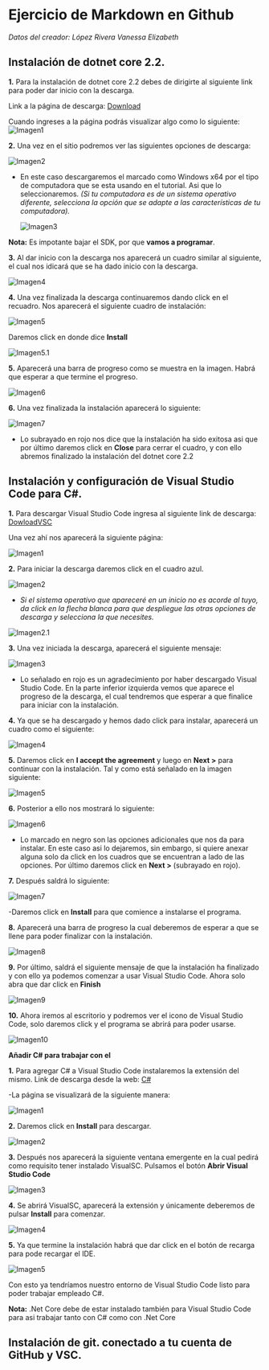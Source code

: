 # **Ejercicio de Markdown en Github**


*Datos del creador: López Rivera Vanessa Elizabeth*


## Instalación de dotnet core 2.2.

**1.** Para la instalación de dotnet core 2.2 debes de dirigirte al siguiente link para poder dar inicio con la descarga. 

Link a la página de descarga: [Download](https://dotnet.microsoft.com/download/dotnet-core/2.2) 

Cuando ingreses a la página podrás visualizar algo como lo siguiente:
   ![Imagen1](./ImagenesTuto/VisualizarPagina.jpg)

**2.** Una vez en el sitio podremos ver las siguientes opciones de descarga:

   ![Imagen2](./ImagenesTuto/05.jpg)

+ En este caso descargaremos el marcado como Windows x64 por el tipo de computadora que se esta usando en el tutorial. Asi que lo seleccionaremos. 
*(Si tu computadora es de un sistema operativo diferente, selecciona la opción que se adapte a las características de tu computadora).*

   ![Imagen3](./ImagenesTuto/06.jpg)

**Nota:** Es impotante bajar el SDK, por que **vamos a programar**. 

**3.** Al dar inicio con la descarga nos aparecerá un cuadro similar al siguiente, el cual nos idicará que se ha dado inicio con la descarga.

   ![Imagen4](./ImagenesTuto/DescargaIniciada4.jpg)

**4.** Una vez finalizada la descarga continuaremos dando click en el recuadro. Nos aparecerá el siguiente cuadro de instalación:

   ![Imagen5](./ImagenesTuto/Instalación07.jpg)

Daremos click en donde dice **Install**

   ![Imagen5.1](./ImagenesTuto/Instalación08.jpg)

**5.** Aparecerá una barra de progreso como se muestra en la imagen. Habrá que esperar a que termine el progreso.

   ![Imagen6](./ImagenesTuto/Progreso09.jpg)

**6.** Una vez finalizada la instalación aparecerá lo siguiente:

   ![Imagen7](./ImagenesTuto/Finalizada10.jpg)

+ Lo subrayado en rojo nos dice que la instalación ha sido exitosa asi que por último daremos click en **Close** para cerrar el cuadro, y con ello abremos finalizado la instalación del dotnet core 2.2

## Instalación y configuración de Visual Studio Code para C#.

**1.** Para descargar Visual Studio Code ingresa al siguiente link de descarga: [DowloadVSC](https://code.visualstudio.com/)

Una vez ahí nos aparecerá la siguiente página:

![Imagen1](./ImagenesTuto/VisualStudioPage01.jpg)

**2.** Para iniciar la descarga daremos click en el cuadro azul. 

![Imagen2](./ImagenesTuto/VisualDownload02.jpg)

+ *Si el sistema operativo que apareceré en un inicio no es acorde al tuyo, da click en la flecha blanca para que despliegue las otras opciones de descarga y selecciona la que necesites.*

![Imagen2.1](./ImagenesTuto/Despliegue21.jpg)

**3.** Una vez iniciada la descarga, aparecerá el siguiente mensaje:

![Imagen3](./ImagenesTuto/InicioDes03.jpg)

+ Lo señalado en rojo es un agradecimiento por haber descargado Visual Studio Code. En la parte inferior izquierda vemos que aparece el progreso de la descarga, el cual tendremos que esperar a que finalice para iniciar con la instalación. 

**4.** Ya que se ha descargado y hemos dado click para instalar, aparecerá un cuadro como el siguiente:

![Imagen4](./ImagenesTuto/InstaVSC04.jpg)

**5.** Daremos click en **I accept the agreement** y luego en **Next >** para continuar con la instalación. Tal y como está señalado en la imagen siguiente:

![Imagen5](./ImagenesTuto/InstaVSC05.jpg)

**6.** Posterior a ello nos mostrará lo siguiente:

![Imagen6](./ImagenesTuto/Continuar05.jpg)

+ Lo marcado en negro son las opciones adicionales que nos da para instalar. En este caso asi lo dejaremos, sin embargo, si quiere anexar alguna solo da click en los cuadros que se encuentran a lado de las opciones. Por último daremos click en **Next >** (subrayado en rojo).

**7.** Después saldrá lo siguiente:

![Imagen7](./ImagenesTuto/Continuar06.jpg)

-Daremos click en **Install** para que comience a instalarse el programa.

**8.** Aparecerá una barra de progreso la cual deberemos de esperar a que se llene para poder finalizar con la instalación.

![Imagen8](./ImagenesTuto/ProgresoVSC07.jpg)

**9.** Por último, saldrá el siguiente mensaje de que la instalación ha finalizado y con ello ya podemos comenzar a usar Visual Studio Code. Ahora solo abra que dar click en **Finish**

![Imagen9](./ImagenesTuto/FinalVSC08.jpg)

**10.** Ahora iremos al escritorio y podremos ver el icono de Visual Studio Code, solo daremos click y el programa se abrirá para poder usarse.

![Imagen10](./ImagenesTuto/LogoVSC10.jpg)

**Añadir C# para trabajar con el**

**1.** Para agregar C# a Visual Studio Code instalaremos la extensión del mismo.
Link de descarga desde la web: [C#](https://marketplace.visualstudio.com/items?itemName=ms-vscode.csharp)

-La página se visualizará de la siguiente manera:

![Imagen1](./ImagenesTuto/InstalarC#.jpg)

**2.** Daremos click en **Install** para descargar.

![Imagen2](./ImagenesTuto/InstallC#.jpg)

**3.** Después nos aparecerá la siguiente ventana emergente en la cual pedirá como requisito tener instalado VisualSC. Pulsamos el botón **Abrir Visual Studio Code**

![Imagen3](./ImagenesTuto/PermisoC#.jpg)

**4.** Se abrirá VisualSC, aparecerá la extensión y únicamente deberemos de pulsar **Install** para comenzar.

![Imagen4](./ImagenesTuto/CercasC#.jpg)

**5.** Ya que termine la instalación habrá que dar click en el botón de recarga para pode recargar el IDE.

![Imagen5](./ImagenesTuto/RecargaC#.jpg)

Con esto ya tendríamos nuestro entorno de Visual Studio Code listo para poder trabajar empleado C#. 

**Nota:** .Net Core debe de estar instalado también para Visual Studio Code para asi trabajar tanto con C# como con .Net Core

## Instalación de git. conectado a tu cuenta de GitHub y VSC.
